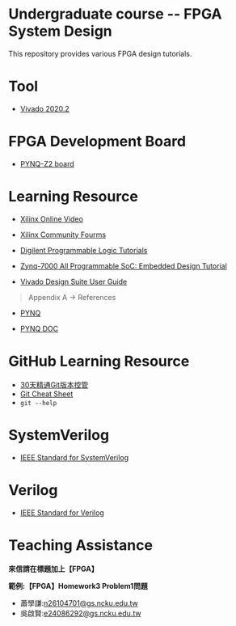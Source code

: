 Undergraduate course -- FPGA System Design
=================

This repository provides various FPGA design tutorials.

# Tool
* [Vivado 2020.2](https://www.xilinx.com/support/download.html)

# FPGA Development Board

* [PYNQ-Z2 board](https://www.tulembedded.com/FPGA/ProductsPYNQ-Z2.html)

# Learning Resource

* [Xilinx Online Video](https://www.xilinx.com/video.html)

* [Xilinx Community Fourms](https://forums.xilinx.com/)

* [Digilent Programmable Logic Tutorials ](https://reference.digilentinc.com/learn/programmable-logic/tutorials/start)

* [Zynq-7000 All Programmable SoC: Embedded Design Tutorial](https://ppt.cc/f4Leqx)

* [Vivado Design Suite User Guide](https://ppt.cc/fyFDXx)
> Appendix A -> References

* [PYNQ](http://www.pynq.io)

* [PYNQ DOC](https://pynq.readthedocs.io/en/v2.7.0/)

# GitHub Learning Resource

* [30天精通Git版本控管](https://ithelp.ithome.com.tw/users/20004901/ironman/525)
* [Git Cheat Sheet](https://education.github.com/git-cheat-sheet-education.pdf)
* `git --help`

# SystemVerilog
* [IEEE Standard for SystemVerilog](https://ieeexplore.ieee.org/document/8299595)

# Verilog
* [IEEE Standard for Verilog](https://ieeexplore.ieee.org/document/1620780)

# Teaching Assistance

**來信請在標題加上【FPGA】**

**範例:【FPGA】Homework3 Problem1問題**

* 蕭學謙:n26104701@gs.ncku.edu.tw
* 吳啟賢:e24086292@gs.ncku.edu.tw
